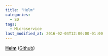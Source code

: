 ```yaml
---
title: "Helm"
categories:
  - SD
tags:
  - Microservice
last_modified_at: 2016-02-04T12:00:00-01:00
---
```


**[Helm](https://helm.sh)** ([Github](https://github.com/helm/helm))
